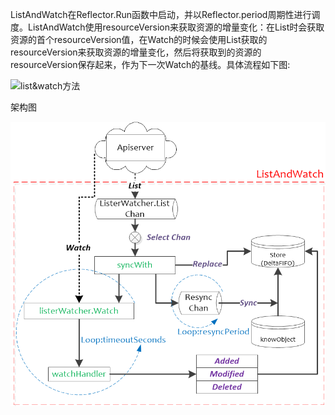 ListAndWatch在Reflector.Run函数中启动，并以Reflector.period周期性进行调度。ListAndWatch使用resourceVersion来获取资源的增量变化：在List时会获取资源的首个resourceVersion值，在Watch的时候会使用List获取的resourceVersion来获取资源的增量变化，然后将获取到的资源的resourceVersion保存起来，作为下一次Watch的基线。具体流程如下图:

![list&watch方法](D:\MyProjects\client-go-sourceCode-study\pic\list&watch方法.png)



架构图

![list&watch架构图](pic/list&watch架构图.png)